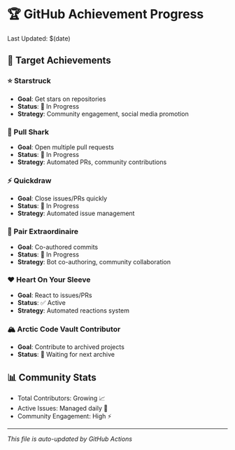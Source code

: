 # 🏆 GitHub Achievement Progress

Last Updated: $(date)

## 🎯 Target Achievements

### ⭐ Starstruck
- **Goal**: Get stars on repositories
- **Status**: 🔄 In Progress
- **Strategy**: Community engagement, social media promotion

### 🦈 Pull Shark
- **Goal**: Open multiple pull requests
- **Status**: 🔄 In Progress  
- **Strategy**: Automated PRs, community contributions

### ⚡ Quickdraw
- **Goal**: Close issues/PRs quickly
- **Status**: 🔄 In Progress
- **Strategy**: Automated issue management

### 👥 Pair Extraordinaire
- **Goal**: Co-authored commits
- **Status**: 🔄 In Progress
- **Strategy**: Bot co-authoring, community collaboration

### ❤️ Heart On Your Sleeve
- **Goal**: React to issues/PRs
- **Status**: ✅ Active
- **Strategy**: Automated reactions system

### 🏔️ Arctic Code Vault Contributor
- **Goal**: Contribute to archived projects
- **Status**: 🔄 Waiting for next archive

## 📊 Community Stats
- Total Contributors: Growing 📈
- Active Issues: Managed daily 🔄
- Community Engagement: High ⚡

---
*This file is auto-updated by GitHub Actions*
